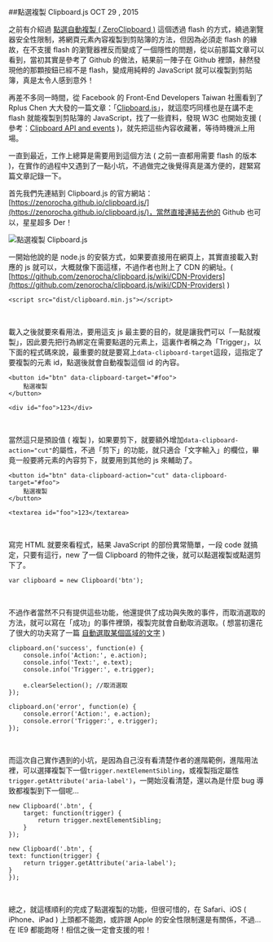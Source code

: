 <!-- @@master  = ../../_layout.html-->

<!-- @@block  =  jsBottom-->

<include src="../../_articles-js.html"></include>

<!-- @@close-->

<!-- @@block  =  css-->

<include src="../../_articles-css.html"></include>

<!-- @@close-->

<!-- @@block  =  articles-social-->

<include src="../../_articles-social.html"></include>

<!-- @@close-->

<!-- @@block  =  articles-footer-->

<include src="../../_articles.html"></include>

<!-- @@close-->

<!-- @@block  =  meta-->

<meta property="article:published_time" content="2015-10-29T23:50:00+01:00">

<meta name="keywords" content="clipboard.js,複製,點選複製,clipboard">

<meta name="description" content="之前有介紹過點選自動複製，這個透過 flash 的方式，繞過瀏覽器安全性限制，將網頁元素內容複製到剪貼簿的方法，但因為必須走 flash 的緣故，在不支援 flash 的瀏覽器裡反而變成了一個隱性的問題。">

<meta itemprop="name" content="點選複製 Clipboard.js - OXXO.STUDIO">

<meta itemprop="image" content="http://www.oxxostudio.tw/img/articles/201510/20151029_1_01b.jpg">

<meta itemprop="description" content="之前有介紹過點選自動複製，這個透過 flash 的方式，繞過瀏覽器安全性限制，將網頁元素內容複製到剪貼簿的方法，但因為必須走 flash 的緣故，在不支援 flash 的瀏覽器裡反而變成了一個隱性的問題。">

<meta property="og:title" content="點選複製 Clipboard.js - OXXO.STUDIO">

<meta property="og:url" content="http://www.oxxostudio.tw/articles/201510/clipboard-js.html" target="_blank">

<meta property="og:image" content="http://www.oxxostudio.tw/img/articles/201510/20151029_1_01b.jpg">

<meta property="og:description" content="之前有介紹過點選自動複製，這個透過 flash 的方式，繞過瀏覽器安全性限制，將網頁元素內容複製到剪貼簿的方法，但因為必須走 flash 的緣故，在不支援 flash 的瀏覽器裡反而變成了一個隱性的問題。">

<title>點選複製 Clipboard.js - OXXO.STUDIO</title> 

<!-- @@close-->

<!-- @@block  =  articles-content--> 

##點選複製 Clipboard.js <span class="article-date" tag="web">OCT 29	, 2015</span>

之前有介紹過 [點選自動複製 ( ZeroClipboard )](http://www.oxxostudio.tw/articles/201501/zeroclipboard.html) 這個透過 flash 的方式，繞過瀏覽器安全性限制，將網頁元素內容複製到剪貼簿的方法，但因為必須走 flash 的緣故，在不支援 flash 的瀏覽器裡反而變成了一個隱性的問題，從以前那篇文章可以看到，當初其實是參考了 Github 的做法，結果前一陣子在 Github 裡頭，赫然發現他的那顆按鈕已經不是 flash，變成用純粹的 JavaScript 就可以複製到剪貼簿，真是太令人感到意外！

再差不多同一時間，從 Facebook 的 Front-End Developers Taiwan 社團看到了 Rplus Chen 大大發的一篇文章：「[Clipboard.js](https://zenorocha.github.io/clipboard.js/)」，就這麼巧同樣也是在講不走 flash 就能複製到剪貼簿的 JavaScript，找了一些資料，發現 W3C 也開始支援 ( 參考：[Clipboard API and events](http://www.w3.org/TR/clipboard-apis/) )，就先把這些內容收藏著，等待時機派上用場。

一直到最近，工作上總算是需要用到這個方法 ( 之前一直都用需要 flash 的版本 )，在實作的過程中又遇到了一點小坑，不過做完之後覺得真是滿方便的，趕緊寫篇文章記錄一下。

首先我們先連結到 Clipboard.js 的官方網站：[https://zenorocha.github.io/clipboard.js/](https://zenorocha.github.io/clipboard.js/)，當然直接連結去他的 Github 也可以，星星超多 Der！

![點選複製 Clipboard.js](/img/articles/201510/20151029_1_02.jpg)

一開始他說的是 node.js 的安裝方式，如果要直接用在網頁上，其實直接載入對應的 js 就可以，大概就像下面這樣，不過作者也附上了 CDN 的網址。( [https://github.com/zenorocha/clipboard.js/wiki/CDN-Providers](https://github.com/zenorocha/clipboard.js/wiki/CDN-Providers) )

	<script src="dist/clipboard.min.js"></script>

<br/>

載入之後就要來看用法，要用這支 js 最主要的目的，就是讓我們可以「一點就複製」，因此要先把行為綁定在需要點選的元素上，這裏作者稱之為「Trigger」，以下面的程式碼來說，最重要的就是要寫上`data-clipboard-target`這段，這指定了要複製的元素 id，點選後就會自動複製這個 id 的內容。

	<button id="btn" data-clipboard-target="#foo">
		點選複製
	</button>

	<div id="foo">123</div>

<br/>

當然這只是預設值 ( 複製 )，如果要剪下，就要額外增加`data-clipboard-action="cut"`的屬性，不過「剪下」的功能，就只適合「文字輸入」的欄位，畢竟一般要將元素的內容剪下，就要用到其他的 js 來輔助了。

	<button id="btn" data-clipboard-action="cut" data-clipboard-target="#foo">
		點選複製
	</button>

	<textarea id="foo">123</textarea>

<br/>

寫完 HTML 就要來看程式，結果 JavaScript 的部份異常簡單，一段 code 就搞定，只要有這行，new 了一個 Clipboard 的物件之後，就可以點選複製或點選剪下了。

	var clipboard = new Clipboard('btn');

<br/>

不過作者當然不只有提供這些功能，他還提供了成功與失敗的事件，而取消選取的方法，就可以寫在「成功」的事件裡頭，複製完就會自動取消選取。( 想當初還花了很大的功夫寫了一篇 [自動選取某個區域的文字](http://www.oxxostudio.tw/articles/201508/select-text.html) )

	clipboard.on('success', function(e) {
	    console.info('Action:', e.action);
	    console.info('Text:', e.text);
	    console.info('Trigger:', e.trigger);

	    e.clearSelection(); //取消選取
	});

	clipboard.on('error', function(e) {
	    console.error('Action:', e.action);
	    console.error('Trigger:', e.trigger);
	});

<br/>

而這次自己實作遇到的小坑，是因為自己沒有看清楚作者的進階範例，進階用法裡，可以選擇複製下一個`trigger.nextElementSibling`，或複製指定屬性`trigger.getAttribute('aria-label')`，一開始沒看清楚，還以為是什麼 bug 導致都複製到下一個呢...

	new Clipboard('.btn', {
	    target: function(trigger) {
	        return trigger.nextElementSibling;
	    }
	});

	new Clipboard('.btn', {
    text: function(trigger) {
        return trigger.getAttribute('aria-label');
    }
	});

<br/>

總之，就這樣順利的完成了點選複製的功能，但很可惜的，在 Safari、iOS ( iPhone、iPad ) 上頭都不能跑，或許跟 Apple 的安全性限制還是有關係，不過...在 IE9 都能跑呀！相信之後一定會支援的啦！

<!-- @@close-->




